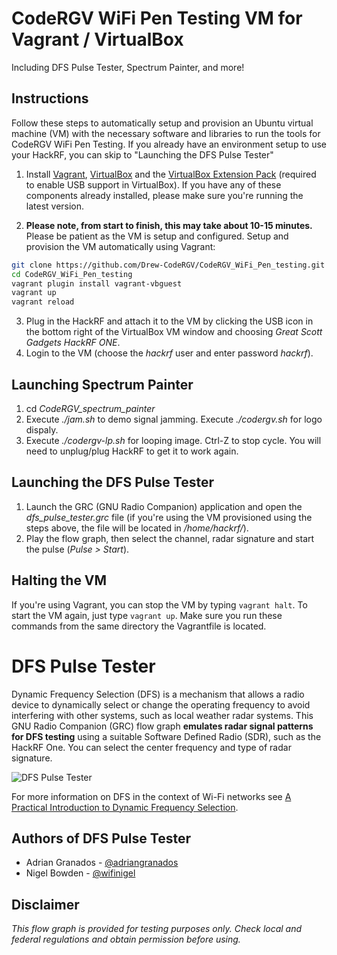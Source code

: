 # CodeRGV WiFi Pen Testing VM for Vagrant / VirtualBox

Including DFS Pulse Tester, Spectrum Painter, and more!

## Instructions

Follow these steps to automatically setup and provision an Ubuntu virtual machine (VM) with the necessary software and libraries to run the tools for CodeRGV WiFi Pen Testing. If you already have an environment setup to use your HackRF, you can skip to "Launching the DFS Pulse Tester"

1. Install [Vagrant](https://www.vagrantup.com/downloads.html), [VirtualBox](https://www.virtualbox.org/wiki/Downloads) and the [VirtualBox Extension Pack](https://www.virtualbox.org/wiki/Downloads) (required to enable USB support in VirtualBox). If you have any of these components already installed, please make sure you're running the latest version.

2. **Please note, from start to finish, this may take about 10-15 minutes.**
Please be patient as the VM is setup and configured.
Setup and provision the VM automatically using Vagrant:

```bash
git clone https://github.com/Drew-CodeRGV/CodeRGV_WiFi_Pen_testing.git
cd CodeRGV_WiFi_Pen_testing
vagrant plugin install vagrant-vbguest
vagrant up
vagrant reload
```
3. Plug in the HackRF and attach it to the VM by clicking the USB icon in the bottom right of the VirtualBox VM window and choosing *Great Scott Gadgets HackRF ONE*.
4. Login to the VM (choose the *hackrf* user and enter password *hackrf*).

## Launching Spectrum Painter
1. cd *CodeRGV_spectrum_painter*
2. Execute *./jam.sh* to demo signal jamming. Execute *./codergv.sh* for logo dispaly.
3. Execute *./codergv-lp.sh* for looping image. Ctrl-Z to stop cycle. You will need to unplug/plug HackRF to get it to work again.

## Launching the DFS Pulse Tester
1. Launch the GRC (GNU Radio Companion) application and open the *dfs_pulse_tester.grc* file (if you're using the VM provisioned using the steps above, the file will be located in */home/hackrf/*).
2. Play the flow graph, then select the channel, radar signature and start the pulse (*Pulse > Start*).



## Halting the VM

If you're using Vagrant, you can stop the VM by typing ```vagrant halt```. To start the VM again, just type ```vagrant up```. Make sure you run these commands from the same directory the Vagrantfile is located.


# DFS Pulse Tester

Dynamic Frequency Selection (DFS) is a mechanism that allows a radio device to dynamically select or change the operating frequency to avoid interfering with other systems, such as local weather radar systems. This GNU Radio Companion (GRC) flow graph **emulates radar signal patterns for DFS testing** using a suitable Software Defined Radio (SDR), such as the HackRF One. You can select the center frequency and type of radar signature.

![DFS Pulse Tester](../master/dfs_pulse_tester.png "DFS Pulse Tester")

For more information on DFS in the context of Wi-Fi networks see [A Practical Introduction to Dynamic Frequency Selection](https://www.adriangranados.com/blog/practical-intro-dfs).



## Authors of DFS Pulse Tester

* Adrian Granados - [@adriangranados](https://twitter.com/adriangranados)
* Nigel Bowden - [@wifinigel](https://twitter.com/wifinigel)

## Disclaimer

*This flow graph is provided for testing purposes only. Check local and federal regulations and obtain permission before using.*
